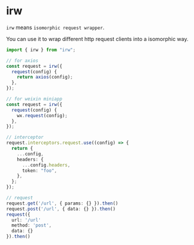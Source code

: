# irw

`irw` means `isomorphic request wrapper`.

You can use it to wrap different http request clients into a isomorphic way.

```ts
import { irw } from "irw";

// for axios
const request = irw({
  request(config) {
    return axios(config);
  },
});

// for weixin miniapp
const request = irw({
  request(config) {
    wx.request(config);
  },
});

// interceptor
request.interceptors.request.use((config) => {
  return {
    ...config,
    headers: {
      ...config.headers,
      token: "foo",
    },
  };
});

// request
request.get('/url', { params: {} }).then()
request.post('/url', { data: {} }).then()
request({
  url: '/url'
  method: 'post',
  data: {}
}).then()
```
